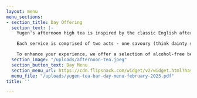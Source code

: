 ```yaml
---
layout: menu
menu_sections:
- section_title: Day Offering
  section_text: |-
    Yugen's afternoon high tea is inspired by the classic English afternoon tea, with some bold twists and turns. Let our tea sommeliers and pastry artists craft a Yugen moment for you to remember.

    Each service is comprised of two acts - one savoury (think dainty sandwiches and seasonal bites), and one sweet (pastries and scones with condiments), served with a carefully matched infusion, brewed and poured at your table.

    To enhance your experience, we offer a selection of alcohol-free beverages, cocktails and Champagne. Refined yet relaxed, the moment is yours to create.
  section_image: "/uploads/afternoon-tea.jpeg"
  section_button_text: Day Menu
  section_menu_url: https://cdn.flipsnack.com/widget/v2/widget.html?hash=zuiykm9zhm
  menu_file: "/uploads/yugen-tea-bar-day-menu-february-2023.pdf"
title: ''

---
```

